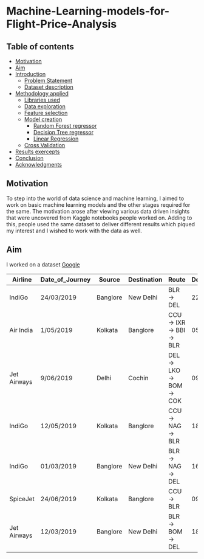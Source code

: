 # Machine-Learning-models-for-Flight-Price-Analysis

## Table of contents
* [Motivation](#Motivation)
* [Aim](#Aim)
* [Introduction](#Introduction)
  * [Problem Statement](#problem-statement)
  * [Dataset description](#dataset-description)
* [Methodology applied](#methodology-applied)
  * [Libraries used](#libraries-used)
  * [Data exploration](#data=exploration)
  * [Feature selection](#feature-selection)
  * [Model creation](#model-creation)
    * [Random Forest regressor](#random-forest-regressor)
    * [Decision Tree regressor](#decision-tree-regressor)
    * [Linear Regression](#linear-regression) 
  * [Cross Validation](#cross-validation)
* [Results exercepts](#code-exercepts)
* [Conclusion](#conclusion)
* [Acknowledgments](#acknowledgments)


## Motivation

To step into the world of data science and machine learning, I aimed to work on basic machine learning models and the other stages required for the same. The motivation arose after viewing various data driven insights that were uncovered from Kaggle notebooks people worked on. Adding to this, people used the same dataset to deliver different results which piqued my interest and I wished to work with the data as well.

## Aim

I worked on a dataset <a href="https://www.google.com/" target="_blank">Google</a>





|Airline                          |Date_of_Journey|Source  |Destination|Route                            |Dep_Time|Arrival_Time|Duration|Total_Stops|Additional_Info             |Price|
|---------------------------------|---------------|--------|-----------|---------------------------------|--------|------------|--------|-----------|----------------------------|-----|
|IndiGo                           |24/03/2019     |Banglore|New Delhi  |BLR → DEL                        |22:20   |01:10 22 Mar|2h 50m  |non-stop   |No info                     |3897 |
|Air India                        |1/05/2019      |Kolkata |Banglore   |CCU → IXR → BBI → BLR            |05:50   |13:15       |7h 25m  |2 stops    |No info                     |7662 |
|Jet Airways                      |9/06/2019      |Delhi   |Cochin     |DEL → LKO → BOM → COK            |09:25   |04:25 10 Jun|19h     |2 stops    |No info                     |13882|
|IndiGo                           |12/05/2019     |Kolkata |Banglore   |CCU → NAG → BLR                  |18:05   |23:30       |5h 25m  |1 stop     |No info                     |6218 |
|IndiGo                           |01/03/2019     |Banglore|New Delhi  |BLR → NAG → DEL                  |16:50   |21:35       |4h 45m  |1 stop     |No info                     |13302|
|SpiceJet                         |24/06/2019     |Kolkata |Banglore   |CCU → BLR                        |09:00   |11:25       |2h 25m  |non-stop   |No info                     |3873 |
|Jet Airways                      |12/03/2019     |Banglore|New Delhi  |BLR → BOM → DEL                  |18:55   |10:25 13 Mar|15h 30m |1 stop     |In-flight meal not included |11087|
